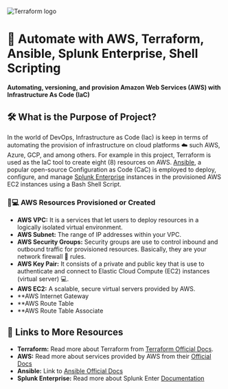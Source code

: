 <br>

<img src="https://coadcpgis.s3.amazonaws.com/Terraform_PrimaryLogo_ColorWhite_RGB.png" alt="Terraform logo" style="margin-top:50px"></img>

# 🤖  Automate with AWS, Terraform, Ansible, Splunk Enterprise, Shell Scripting

**Automating, versioning, and provision Amazon Web Services (AWS) with Infrastructure As Code (IaC)**

## 🛠️  What is the Purpose of  Project?

In the world of DevOps, Infrastructure as Code (Iac) is keep in terms of automating the provision of infrastructure on cloud platforms ☁️  such AWS, Azure, GCP, and among others. 
For example in this project, Terraform is used as the IaC tool to create eight (8) resources on AWS. [Ansible](https://docs.ansible.com/), a popular open-source Configuration as Code (CaC)
is employed to deploy, configure, and manage [Splunk Enterprise](https://docs.splunk.com/Documentation/Splunk) instances in the provisioned AWS EC2 instances using a Bash Shell Script. 

### 🧑💻 AWS Resources Provisioned or Created

- **AWS VPC:** It is a services that let users to deploy resources in a logically isolated virtual environment.
- **AWS Subnet:** The range of IP addresses within your VPC.
- **AWS Security Groups:** Security groups are use to control inbound and outbound traffic for provisioned resources. Basically, they are your network firewall 🧱 rules.
- **AWS Key Pair:** It consists of a private and public key that is use to authenticate and connect to Elastic Cloud Compute (EC2) instances (virtual server) 💻.
- **AWS EC2:** A scalable, secure virtual servers provided by AWS.
- **AWS Internet Gateway
- **AWS Route Table
- **AWS Route Table Associate

## 📃 Links to More Resources

- **Terraform:** Read more about Terraform from [Terraform Official Docs](https://registry.terraform.io/providers/hashicorp/aws/latest/docs).
- **AWS:** Read more about services provided by AWS from their [Official Docs](https://docs.aws.amazon.com/)
- **Ansible:** Link to [Ansible Official Docs](https://docs.ansible.com/)
- **Splunk Enterprise:** Read more about Splunk Enter [Documentation](https://docs.splunk.com/Documentation/Splunk)
